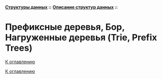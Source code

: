 **[Структуры данных](../../README.md#data-structures) ::** 
**[Описание структур данных](../../README.md#data-structures-descriptions) ::**
# Префиксные деревья, Бор, Нагруженные деревья (Trie, Prefix Trees)

<!--

-->

[К оглавлению](../../README.md#data-structures-descriptions)



[К оглавлению](../../README.md#data-structures-descriptions)
